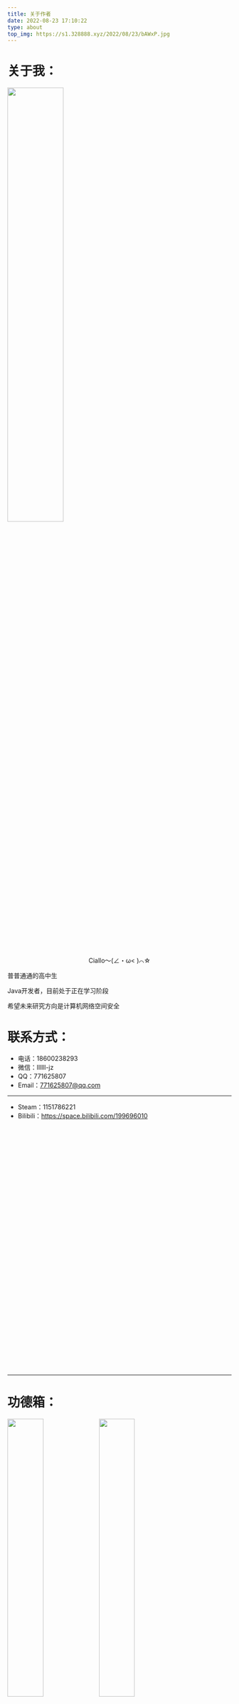 ```yaml
---
title: 关于作者
date: 2022-08-23 17:10:22
type: about
top_img: https://s1.328888.xyz/2022/08/23/bAWxP.jpg
---
```


# 关于我：

<img src="https://s1.328888.xyz/2022/08/23/bZ4md.webp" width="50%">
<center>Ciallo～(∠・ω< )⌒☆</center>


普普通通的高中生

Java开发者，目前处于正在学习阶段

希望未来研究方向是计算机网络空间安全


# 联系方式：

- 电话：18600238293
- 微信：llllll-jz
- QQ：771625807
- Email：771625807@qq.com
____
- Steam：1151786221
- Bilibili：https://space.bilibili.com/199696010


<br/><br/><br/><br/><br/><br/><br/><br/><br/><br/><br/><br/><br/><br/><br/><br/>
<br/><br/><br/><br/><br/><br/><br/><br/><br/><br/><br/><br/><br/><br/><br/><br/>
____

# 功德箱：

<img src="https://s1.328888.xyz/2022/08/23/bRbuh.jpg" width="40%">

<img src="https://s1.328888.xyz/2022/08/23/bR3Xg.png" width="40%">

